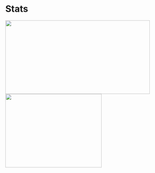 
<h1>Stats</h1>
<p> 
  <a href="https://github.com/anuraghazra/github-readme-stats"> <img src="https://github-readme-stats.vercel.app/api?username=fountainnnnn&show_icons=true&theme=dark" width="450" height="230" /> </a>
  <a href="https://github.com/anuraghazra/github-readme-stats"> <img src="https://github-readme-stats.vercel.app/api/top-langs/?username=fountainnnnn&layout=donut&theme=dark" width="300" height="230"/> </a>
</p>
